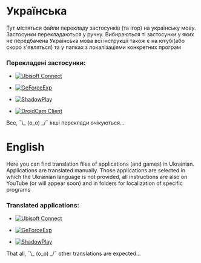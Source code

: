 # Українська
Тут містяться файли перекладу застосунків (та ігор) на українську мову.
Застосунки перекладаються у ручну. Вибираються ті застосунки у яких не передбачена Українська мова всі інструкції також є на ютубі(або скоро з'являться) та у папках з локалізаціями конкретних програм

### Перекладені застосунки:<br/>
* [![Ubisoft Connect](https://img.shields.io/badge/-UbisoftConnect-090909?style=for-the-badge&logo=Ubisoft)](https://github.com/Bigidan/LocalizationFileIntoUA/tree/main/LocFiles/UbisoftConnect)<br/>

* [![GeForceExp](https://img.shields.io/badge/-GeForce_Experience-090909?style=for-the-badge&logo=NVIDIA)](https://github.com/Bigidan/LocalizationFileIntoUA/tree/main/LocFiles/NvidiaGeForceExp)<br/>

* [![ShadowPlay](https://img.shields.io/badge/-ShadowPlay-090909?style=for-the-badge&logo=NVIDIA)](https://github.com/Bigidan/LocalizationFileIntoUA/tree/main/LocFiles/ShadowPlay)<br/>

* [![DroidCam Client](https://img.shields.io/badge/-DroidCam_Client-090909?style=for-the-badge&logo=Android)](https://github.com/Bigidan/LocalizationFileIntoUA/tree/main/LocFiles/DroidCam)<br/>


Все, ¯\\_ (o_o) _/¯ інші переклади очікуються...











# English<br/>
Here you can find translation files of applications (and games) in Ukrainian.
Applications are translated manually. Those applications are selected in which the Ukrainian language is not provided, all instructions are also on YouTube (or will appear soon) and in folders for localization of specific programs

### Translated applications:<br/>
* [![Ubisoft Connect](https://img.shields.io/badge/-UbisoftConnect-090909?style=for-the-badge&logo=Ubisoft)](https://github.com/Bigidan/LocalizationFileIntoUA/tree/main/LocFiles/UbisoftConnect)<br/>

* [![GeForceExp](https://img.shields.io/badge/-GeForce_Experience-090909?style=for-the-badge&logo=NVIDIA)](https://github.com/Bigidan/LocalizationFileIntoUA/tree/main/LocFiles/NvidiaGeForceExp)<br/>

* [![ShadowPlay](https://img.shields.io/badge/-ShadowPlay-090909?style=for-the-badge&logo=NVIDIA)](https://github.com/Bigidan/LocalizationFileIntoUA/tree/main/LocFiles/ShadowPlay)<br/>


That all, ¯\\_ (o_o) _/¯ other translations are expected...
